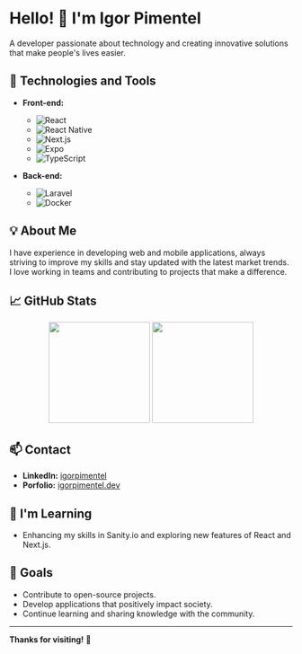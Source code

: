 # Hello! 👋 I'm Igor Pimentel

A developer passionate about technology and creating innovative solutions that make people's lives easier.

## 🚀 Technologies and Tools

- **Front-end:**
  - ![React](https://img.shields.io/badge/-React-61DAFB?style=flat&logo=react&logoColor=black)
  - ![React Native](https://img.shields.io/badge/-React%20Native-61DAFB?style=flat&logo=react&logoColor=black)
  - ![Next.js](https://img.shields.io/badge/-Next.js-000000?style=flat&logo=nextdotjs&logoColor=white)
  - ![Expo](https://img.shields.io/badge/-Expo-000020?style=flat&logo=expo&logoColor=white)
  - ![TypeScript](https://img.shields.io/badge/-TypeScript-3178C6?style=flat&logo=typescript&logoColor=white)

- **Back-end:**
  - ![Laravel](https://img.shields.io/badge/-Laravel-FF2D20?style=flat&logo=laravel&logoColor=white)
  - ![Docker](https://img.shields.io/badge/-Docker-2496ED?style=flat&logo=docker&logoColor=white)

## 💡 About Me

I have experience in developing web and mobile applications, always striving to improve my skills and stay updated with the latest market trends. I love working in teams and contributing to projects that make a difference.

## 📈 GitHub Stats

<div align="center">
  <img height="180em" src="https://github-readme-stats.vercel.app/api?username=igorpimentel23&show_icons=true&theme=dark&include_all_commits=true&count_private=true"/>
  <img height="180em" src="https://github-readme-stats.vercel.app/api/top-langs/?username=igorpimentel23&layout=compact&langs_count=7&theme=dark"/>
</div>

## 📫 Contact

- **LinkedIn:** [igorpimentel](https://www.linkedin.com/in/igorpimentel/)
- **Porfolio:** [igorpimentel.dev](https://www.igorpimentel.dev/)

## 🌱 I'm Learning

- Enhancing my skills in Sanity.io and exploring new features of React and Next.js.

## 🎯 Goals

- Contribute to open-source projects.
- Develop applications that positively impact society.
- Continue learning and sharing knowledge with the community.

---

**Thanks for visiting!** 🙌
